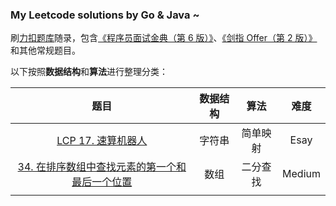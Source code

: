 ### My Leetcode solutions by Go & Java ~

刷[力扣题库](https://leetcode.cn/problemset/all/)随录，包含[《程序员面试金典（第 6 版）》](https://book.douban.com/subject/34813624/)、[《剑指 Offer（第 2 版）》](https://book.douban.com/subject/27008702/)和其他常规题目。

以下按照**数据结构**和**算法**进行整理分类：

|                             题目                             | 数据结构 |   算法   |  难度  |
| :----------------------------------------------------------: | :------: | :------: | :----: |
|               [LCP 17. 速算机器人](LCP17.java)               |  字符串  | 简单映射 |  Esay  |
| [34. 在排序数组中查找元素的第一个和最后一个位置](array/problem34.java) |   数组   | 二分查找 | Medium |
|                                                              |          |          |        |

